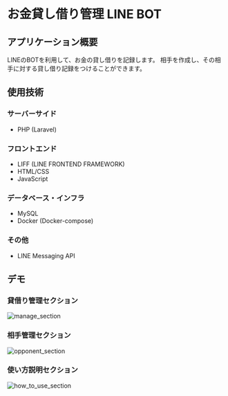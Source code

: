 # お金貸し借り管理 LINE BOT

## アプリケーション概要
LINEのBOTを利用して、お金の貸し借りを記録します。
相手を作成し、その相手に対する貸し借り記録をつけることができます。

## 使用技術
### サーバーサイド
- PHP (Laravel)

### フロントエンド
- LIFF (LINE FRONTEND FRAMEWORK)
- HTML/CSS
- JavaScript

### データベース・インフラ
- MySQL
- Docker (Docker-compose)

### その他
- LINE Messaging API

## デモ
### 貸借り管理セクション
![manage_section](https://github.com/yuta-2001/CashTrackBot/assets/85932615/bbcacf3a-fa21-4090-bb8c-cf01ef24d427)

### 相手管理セクション
![opponent_section](https://github.com/yuta-2001/CashTrackBot/assets/85932615/cec3b907-bf8d-4b00-8df2-61c0c18b98b5)

### 使い方説明セクション
![how_to_use_section](https://github.com/yuta-2001/CashTrackBot/assets/85932615/ea88d493-063e-4eb9-b0e7-7b93867ba8e9)
